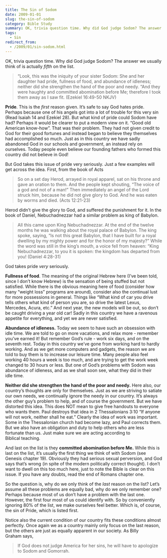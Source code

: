 ```yaml
---
title: The Sin of Sodom
date: 2009-01-01
slug: the-sin-of-sodom
category: Bible Study
summary: OK, trivia question time. Why did God judge Sodom? The answer we usually think of is actually *fifth* on the list.
tags: 
  - Sin
redirect_from:
  - /2009/01/sin-sodom.html
---
```




OK, trivia question time. Why did God judge
Sodom? The answer we usually think of is actually *fifth* on
the list.

> “Look, this was the iniquity of
>  your sister Sodom: She and her daughter had pride, fullness
>  of food, and abundance of idleness; neither did she
>  strengthen the hand of the poor and needy. “And they
>  were haughty and committed abomination before Me; therefore I
>  took them away as I saw fit. (Ezekiel 16:49-50 NKJV)

**Pride**. This is the *first* reason
given. It’s safe to say God hates pride. Perhaps because one
of his angels got into a lot of trouble for this very sin (Read
Isaiah 14 and Ezekiel 28). But what kind of pride could Sodom
have had? Perhaps it would be clearer to put a modern view on it.
“Good old American know-how”. That was their
problem. They had not given credit to God for their good fortunes
and instead began to believe they themselves had accomplished so
much. Just as in this country we have sadly abandoned God in our
schools and government, an instead rely on ourselves. Today
people even believe our founding fathers who formed this country
did not believe in God!

But God takes this issue of pride very
seriously. Just a few examples will get across the idea. First,
from the book of Acts

> So on a set day Herod, arrayed in royal
>  apparel, sat on his throne and gave an oration to them. And
>  the people kept shouting, “The voice of a god and not of
>  a man!” Then immediately an angel of the Lord struck
>  him, because he did not give glory to God. And he was eaten
>  by worms and died. (Acts 12:21-23)

Herod didn’t give the glory to God, and
suffered the punishment for it. In the book of Daniel,
Nebuchadnezzar had a similar problem as king of Babylon.

> All this came upon King Nebuchadnezzar.
>  At the end of the twelve months he was walking about the
>  royal palace of Babylon. The king spoke, saying, “Is not
>  this great Babylon, that I have built for a royal dwelling by
>  my mighty power and for the honor of my majesty?” While
>  the word was still in the king’s mouth, a voice fell from
>  heaven: “King Nebuchadnezzar, to you it is spoken: the
>  kingdom has departed from you! (Daniel 4:28-31)

God takes pride *very* seriously.

**Fullness of food**. The meaning of the
original Hebrew here (I’ve been told, since I don’t
know Hebrew) is the sensation of being stuffed but not satisfied.
While there is the obvious meaning here of food (consider how
many “weight loss” programs are around), consider also
the continual lust for more possessions in general. Things like
“What kind of car you drive tells others what kind of person
you are, so drive the latest Lexus, Mercedes, Acura, etc.”
And next year, the new models will be out, so don’t be
caught driving a year old car! Sadly in this country we have a
ravenous appetite for everything, and yet we are never satisfied.

**Abundance of idleness.** Today we seem to
have such an obsession with idle time. We are told to go on more
vacations, and relax more - remember you’ve earned it! But
remember God’s rule - work six days, and on the seventh
rest. Today in this country we’ve gone from working hard to
hardly working. And as we get more computers and gadgets, the
reason we are told to buy them is to increase our leisure time.
Many people also feel working 40 hours a week is too much, and
are trying to get the work week changed to 30 hours or less. But
one of God’s problems with Sodom was abundance of idleness,
and as we shall soon see, what they did in their idle time.

**Neither did she strengthen the hand of the
poor and needy.** Here also, our country’s thoughts are
only for themselves. Just as we are striving to satiate our own
needs, we continually ignore the needy in our country. It’s
always the other guy’s problem to help, and of course the
government. But we have distorted this idea. This does NOT mean
to give free handouts to everyone who wants them. Paul destroys
that idea in 2 Thessalonians 3:10 “If anyone will not work,
neither shall he eat.” Clearly the idea of work was
important. Some in the Thessalonian church had become lazy, and
Paul corrects them. But we also have an obligation and duty to
help others who are less fortunate than us. Just make sure we are
acting according to Biblical teaching.

And last on the list is they **committed
abomination before Me.** While this is last on the list,
it’s usually the first thing we think of with Sodom (see
Genesis chapter 19). Obviously they had serious sexual
perversion, and God says that’s wrong (in spite of the
modern politically correct thought). I don’t want to dwell
on this too much here, just to note the Bible is clear on this
issue. If you have any doubts, read the end of Romans chapter one.

So the question is, why do we only think of the
*last* reason on the list? Let’s assume all these
problems are equally bad, why do we only remember one? Perhaps
because most of us don’t have a problem with the last
one. However, the first four most of us could identify with. So
by conveniently ignoring 80% of the list, we make ourselves feel
better. Which is, of course, the sin of Pride, which is listed first.

Notice also the current condition of our
country fits these conditions almost perfectly. Once again we as
a country mainly only focus on the last reason, but the others
are just as equally apparent in our society. As Billy Graham says,

> If God does not judge America for her
>  sins, he will have to apologize to Sodom and Gomorrah.
